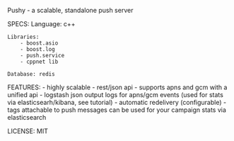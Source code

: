 Pushy - a scalable, standalone push server

SPECS:
	Language: c++

	Libraries:
		- boost.asio
		- boost.log
		- push.service
		- cppnet lib

	Database: redis

FEATURES:
	- highly scalable
	- rest/json api
	- supports apns and gcm with a unified api
	- logstash json output logs for apns/gcm events (used for stats via elasticsearh/kibana, see tutorial)
	- automatic redelivery (configurable)
	- tags attachable to push messages can be used for your campaign stats via elasticsearch

LICENSE: 
	MIT
